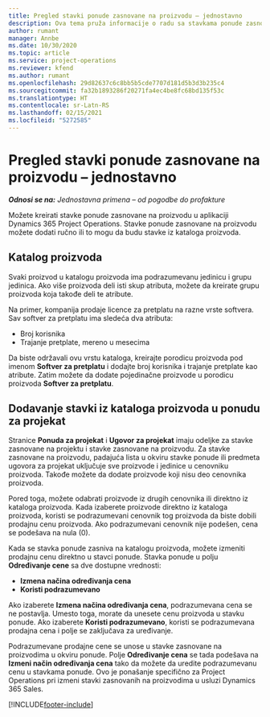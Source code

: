 ```yaml
---
title: Pregled stavki ponude zasnovane na proizvodu – jednostavno
description: Ova tema pruža informacije o radu sa stavkama ponude zasnovanim na proizvodu.
author: rumant
manager: Annbe
ms.date: 10/30/2020
ms.topic: article
ms.service: project-operations
ms.reviewer: kfend
ms.author: rumant
ms.openlocfilehash: 29d82637c6c8bb5b5cde7707d181d5b3d3b235c4
ms.sourcegitcommit: fa32b1893286f20271fa4ec4be8fc68bd135f53c
ms.translationtype: HT
ms.contentlocale: sr-Latn-RS
ms.lasthandoff: 02/15/2021
ms.locfileid: "5272585"
---
```

# <a name="product-based-quote-lines-overview---lite"></a>Pregled stavki ponude zasnovane na proizvodu – jednostavno

_**Odnosi se na:** Jednostavna primena – od pogodbe do profakture_

Možete kreirati stavke ponude zasnovane na proizvodu u aplikaciji Dynamics 365 Project Operations. Stavke ponude zasnovane na proizvodu možete dodati ručno ili to mogu da budu stavke iz kataloga proizvoda.

## <a name="product-catalog"></a>Katalog proizvoda

Svaki proizvod u katalogu proizvoda ima podrazumevanu jedinicu i grupu jedinica. Ako više proizvoda deli isti skup atributa, možete da kreirate grupu proizvoda koja takođe deli te atribute. 

Na primer, kompanija prodaje licence za pretplatu na razne vrste softvera. Sav softver za pretplatu ima sledeća dva atributa:

- Broj korisnika
- Trajanje pretplate, mereno u mesecima

Da biste održavali ovu vrstu kataloga, kreirajte porodicu proizvoda pod imenom **Softver za pretplatu** i dodajte broj korisnika i trajanje pretplate kao atribute. Zatim možete da dodate pojedinačne proizvode u porodicu proizvoda **Softver za pretplatu**.

## <a name="add-product-catalog-items-to-a-project-quote"></a>Dodavanje stavki iz kataloga proizvoda u ponudu za projekat

Stranice **Ponuda za projekat** i **Ugovor za projekat** imaju odeljke za stavke zasnovane na projektu i stavke zasnovane na proizvodu. Za stavke zasnovane na proizvodu, padajuća lista u okviru stavke ponude ili predmeta ugovora za projekat uključuje sve proizvode i jedinice u cenovniku proizvoda. Takođe možete da dodate proizvode koji nisu deo cenovnika proizvoda.

Pored toga, možete odabrati proizvode iz drugih cenovnika ili direktno iz kataloga proizvoda. Kada izaberete proizvode direktno iz kataloga proizvoda, koristi se podrazumevani cenovnik tog proizvoda da biste dobili prodajnu cenu proizvoda. Ako podrazumevani cenovnik nije podešen, cena se podešava na nula (0).

Kada se stavka ponude zasniva na katalogu proizvoda, možete izmeniti prodajnu cenu direktno u stavci ponude. Stavka ponude u polju **Određivanje cene** sa dve dostupne vrednosti:

- **Izmena načina određivanja cena**
- **Koristi podrazumevano**

Ako izaberete **Izmena načina određivanja cena**, podrazumevana cena se ne postavlja. Umesto toga, morate da unesete cenu proizvoda u stavku ponude. Ako izaberete **Koristi podrazumevano**, koristi se podrazumevana prodajna cena i polje se zaključava za uređivanje.

Podrazumevane prodajne cene se unose u stavke zasnovane na proizvodima u okviru ponude. Polje **Određivanje cena** se tada podešava na **Izmeni način određivanja cena** tako da možete da uredite podrazumevanu cenu u stavkama ponude. Ovo je ponašanje specifično za Project Operations pri izmeni stavki zasnovanih na proizvodima u usluzi Dynamics 365 Sales.


[!INCLUDE[footer-include](../../includes/footer-banner.md)]